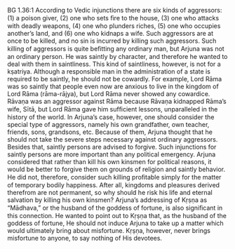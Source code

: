 BG 1.36:1	According to Vedic injunctions there are six kinds of aggressors: (1) a poison giver, (2) one who sets ﬁre to the house, (3) one who attacks with deadly weapons, (4) one who plunders riches, (5) one who occupies another’s land, and (6) one who kidnaps a wife. Such aggressors are at once to be killed, and no sin is incurred by killing such aggressors. Such killing of aggressors is quite beﬁtting any ordinary man, but Arjuna was not an ordinary person. He was saintly by character, and therefore he wanted to deal with them in saintliness. This kind of saintliness, however, is not for a kṣatriya. Although a responsible man in the administration of a state is required to be saintly, he should not be cowardly. For example, Lord Rāma was so saintly that people even now are anxious to live in the kingdom of Lord Rāma (rāma-rājya), but Lord Rāma never showed any cowardice. Rāvaṇa was an aggressor against Rāma because Rāvaṇa kidnapped Rāma’s wife, Sītā, but Lord Rāma gave him sufﬁcient lessons, unparalleled in the history of the world. In Arjuna’s case, however, one should consider the special type of aggressors, namely his own grandfather, own teacher, friends, sons, grandsons, etc. Because of them, Arjuna thought that he should not take the severe steps necessary against ordinary aggressors. Besides that, saintly persons are advised to forgive. Such injunctions for saintly persons are more important than any political emergency. Arjuna considered that rather than kill his own kinsmen for political reasons, it would be better to forgive them on grounds of religion and saintly behavior. He did not, therefore, consider such killing proﬁtable simply for the matter of temporary bodily happiness. After all, kingdoms and pleasures derived therefrom are not permanent, so why should he risk his life and eternal salvation by killing his own kinsmen? Arjuna’s addressing of Kṛṣṇa as “Mādhava,” or the husband of the goddess of fortune, is also signiﬁcant in this connection. He wanted to point out to Kṛṣṇa that, as the husband of the goddess of fortune, He should not induce Arjuna to take up a matter which would ultimately bring about misfortune. Kṛṣṇa, however, never brings misfortune to anyone, to say nothing of His devotees.